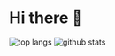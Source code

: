 # Hi there 👋

![top langs](https://github-readme-stats.vercel.app/api/top-langs/?username=hankli0130&theme=vue-dark&layout=compact)
![github stats](https://github-readme-stats.vercel.app/api?username=hankli0130&theme=vue-dark&show_icons=true)

<!--
**HankLi0130/HankLi0130** is a ✨ _special_ ✨ repository because its `README.md` (this file) appears on your GitHub profile.

Here are some ideas to get you started:

- 🔭 I’m currently working on ...
- 🌱 I’m currently learning ...
- 👯 I’m looking to collaborate on ...
- 🤔 I’m looking for help with ...
- 💬 Ask me about ...
- 📫 How to reach me: ...
- 😄 Pronouns: ...
- ⚡ Fun fact: ...
-->
